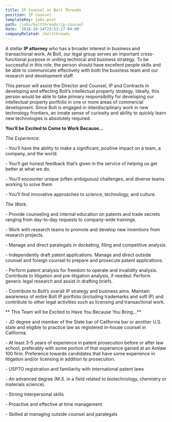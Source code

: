 ```yaml
---
title: IP Counsel at Bolt Threads
position: IP Counsel
templateKey: jobs-post
path: /jobs/boltthreads/ip-counsel
date: '2018-10-14T23:53:17-04:00'
companyRelated: /boltthreads
---
```

A stellar **IP attorney** who has a broader interest in business and transactional work. At Bolt, our legal group serves an important cross-functional purpose in uniting technical and business strategy.  To be successful in this role, the person should have excellent people skills and be able to communicate effectively with both the business team and our research and development staff. 

This person will assist the Director and Counsel, IP and Contracts in developing and effecting Bolt’s intellectual property strategy. Ideally, this person would be able to take primary responsibility for developing our intellectual property portfolio in one or more areas of commercial development.  Since Bolt is engaged in interdisciplinary work in new technology frontiers, an innate sense of curiosity and ability to quickly learn new technologies is absolutely required.  

**You’ll be Excited to Come to Work Because…**

_The Experience:_

\- You’ll have the ability to make a significant, positive impact on a team, a company, and the world.

\- You’ll get honest feedback that’s given in the service of helping us get better at what we do.

\- You’ll encounter unique (often ambiguous) challenges, and diverse teams working to solve them

\- You’ll find innovative approaches to science, technology, and culture.



_The Work:_

\- Provide counseling and internal education on patents and trade secrets ranging from day-to-day requests to company-wide trainings.

\- Work with research teams to promote and develop new inventions from research projects.

\- Manage and direct paralegals in docketing, filing and competitive analysis.

\- Independently draft patent applications. Manage and direct outside counsel and foreign counsel to prepare and prosecute patent applications. 

\- Perform patent analysis for freedom to operate and invalidity analysis. Contribute to litigation and pre-litigation analysis, if needed.  Perform generic legal research and assist in drafting briefs.

\- Contribute to Bolt’s overall IP strategy and business aims. Maintain awareness of entire Bolt IP portfolio (including trademarks and soft IP) and contribute to other legal activities such as licensing and transactional work.



** This Team will be Excited to Have You Because You Bring...**

\-  JD degree and member of the State bar of California bar or another U.S. state and eligible to practice law as registered in-house counsel in California.

\- At least 3-5 years of experience in patent prosecution before or after law school, preferably with some portion of that experience gained at an Amlaw 100 firm. Preference towards candidates that have some experience in litigation and/or licensing in addition to prosecution.

\- USPTO registration and familiarity with international patent laws

\- An advanced degree (M.S. in a field related to biotechnology, chemistry or materials science).

\- Strong interpersonal skills

\- Proactive and effective at time management

\- Skilled at managing outside counsel and paralegals

